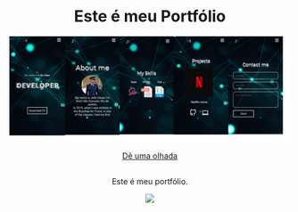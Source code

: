 <h1 align='center'> Este é meu Portfólio </h1>

<p align="center">
  <img src="https://github.com/juliolecy/Portfolio/blob/main/perfil.png" width="max-content" title="hover text">
</p>

<div align='center'>
<a target='_blank' href='https://jlins-portfolio.netlify.app/'>Dê uma olhada</a>
</div>

##

<div  align="center">


  <p align="center">
Este é meu portfólio.
</p>

  <a>
    <img src="https://skillicons.dev/icons?i=react,js,html,css,styledcomponents" />
  </a>

</div>




